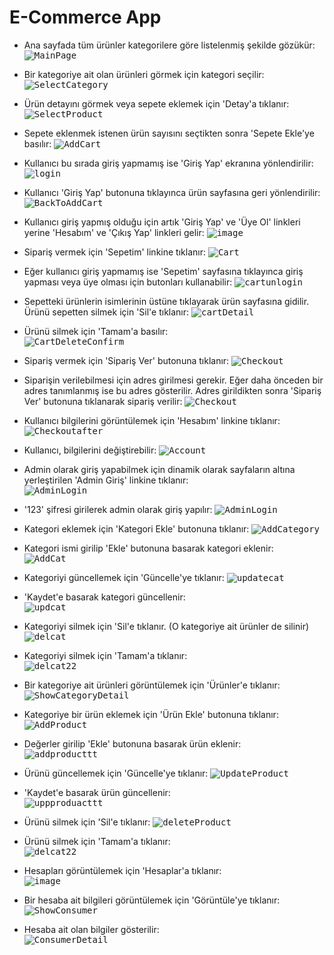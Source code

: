 # E-Commerce App

- Ana sayfada tüm ürünler kategorilere göre listelenmiş şekilde gözükür:
<kbd>![MainPage](https://user-images.githubusercontent.com/112978786/191142544-613403e9-8be1-4808-83af-e288398481bb.jpg)</kbd>


- Bir kategoriye ait olan ürünleri görmek için kategori seçilir:
<kbd>![SelectCategory](https://user-images.githubusercontent.com/112978786/191142861-a89d19dd-87e6-4cf2-b80c-ebe551d5aca4.jpg)</kbd>


- Ürün detayını görmek veya sepete eklemek için 'Detay'a tıklanır:
<kbd>![SelectProduct](https://user-images.githubusercontent.com/112978786/191143222-34c9eb59-28d1-4e62-b4a9-7af5ca6775cb.jpg)</kbd>


- Sepete eklenmek istenen ürün sayısını seçtikten sonra 'Sepete Ekle'ye basılır:
<kbd>![AddCart](https://user-images.githubusercontent.com/112978786/191143477-f09eb3a5-57a5-4f2c-9c4f-5bcaaeab045f.jpg)</kbd>


- Kullanıcı bu sırada giriş yapmamış ise 'Giriş Yap' ekranına yönlendirilir:
<kbd>![login](https://user-images.githubusercontent.com/112978786/191143608-58b71e16-9b3d-470d-ad0d-f4768e397de8.jpg)</kbd>


- Kullanıcı 'Giriş Yap' butonuna tıklayınca ürün sayfasına geri yönlendirilir:
<kbd>![BackToAddCart](https://user-images.githubusercontent.com/112978786/191143734-8293279e-a97d-4f40-8c15-adb2b1ccf17d.jpg)</kbd>


- Kullanıcı giriş yapmış olduğu için artık 'Giriş Yap' ve 'Üye Ol' linkleri yerine 'Hesabım' ve 'Çıkış Yap' linkleri gelir:
<kbd>![image](https://user-images.githubusercontent.com/112978786/191143948-cb24cd62-6dc0-41d6-acaa-cef57c84b9ea.png)</kbd>


- Sipariş vermek için 'Sepetim' linkine tıklanır:
<kbd>![Cart](https://user-images.githubusercontent.com/112978786/191144008-bc0688f5-a0dc-4945-881c-478bf4972a15.jpg)</kbd>


- Eğer kullanıcı giriş yapmamış ise 'Sepetim' sayfasına tıklayınca giriş yapması veya üye olması için butonları kullanabilir:
<kbd>![cartunlogin](https://user-images.githubusercontent.com/112978786/191146463-b1506748-b88e-4201-b201-4e27bb140baf.jpg)</kbd>


- Sepetteki ürünlerin isimlerinin üstüne tıklayarak ürün sayfasına gidilir. Ürünü sepetten silmek için 'Sil'e tıklanır:
<kbd>![cartDetail](https://user-images.githubusercontent.com/112978786/191144645-d82e19d3-4772-4b28-929d-1672f30eb2dc.jpg)</kbd>


- Ürünü silmek için 'Tamam'a basılır: \
<kbd>![CartDeleteConfirm](https://user-images.githubusercontent.com/112978786/191145154-327fe173-ed0b-4f12-a7fa-a9e376cf73ba.jpg)</kbd>


- Sipariş vermek için 'Sipariş Ver' butonuna tıklanır:
<kbd>![Checkout](https://user-images.githubusercontent.com/112978786/191145287-c0f53c59-3f51-4f6e-8340-ee8781963939.jpg)</kbd>


- Siparişin verilebilmesi için adres girilmesi gerekir. Eğer daha önceden bir adres tanımlanmış ise bu adres gösterilir. Adres girildikten sonra 'Sipariş Ver' butonuna tıklanarak sipariş verilir:
<kbd>![Checkout](https://user-images.githubusercontent.com/112978786/191145367-9ea51c5d-df86-4000-ae0a-eb7dfcf88e7a.jpg)</kbd>


- Kullanıcı bilgilerini görüntülemek için 'Hesabım' linkine tıklanır:
<kbd>![Checkoutafter](https://user-images.githubusercontent.com/112978786/191145968-927efaca-c60d-4c26-8e04-ba158cd7a924.jpg)</kbd>


- Kullanıcı, bilgilerini değiştirebilir:
<kbd>![Account](https://user-images.githubusercontent.com/112978786/191146719-2d0bb3e1-7445-4933-802f-9f59c0b7bec0.jpg)</kbd>


- Admin olarak giriş yapabilmek için dinamik olarak sayfaların altına yerleştirilen 'Admin Giriş' linkine tıklanır: \
<kbd>![AdminLogin](https://user-images.githubusercontent.com/112978786/191147845-9f801502-4f06-4a6c-93d2-95937afe952e.jpg)</kbd>


- '123' şifresi girilerek admin olarak giriş yapılır:
<kbd>![AdminLogin](https://user-images.githubusercontent.com/112978786/191147887-e2bdbdec-c1f1-4690-9136-d8b3c4ffddc6.jpg)</kbd>


- Kategori eklemek için 'Kategori Ekle' butonuna tıklanır:
<kbd>![AddCategory](https://user-images.githubusercontent.com/112978786/191148037-1b3e9167-b701-46ed-9063-0a7f29d2c794.jpg)</kbd>


- Kategori ismi girilip 'Ekle' butonuna basarak kategori eklenir: \
<kbd>![AddCat](https://user-images.githubusercontent.com/112978786/191148377-48f328b7-ccf3-4163-8fcb-5ba83fabb93a.jpg)</kbd>


- Kategoriyi güncellemek için 'Güncelle'ye tıklanır:
<kbd>![updatecat](https://user-images.githubusercontent.com/112978786/191149214-a48371c6-54f1-4a7c-a8e6-0732fe3202d0.jpg)</kbd>


- 'Kaydet'e basarak kategori güncellenir: \
<kbd>![updcat](https://user-images.githubusercontent.com/112978786/191151467-bf2584bd-9975-470d-bdb3-42a9d3dbe95d.jpg)</kbd>


- Kategoriyi silmek için 'Sil'e tıklanır. (O kategoriye ait ürünler de silinir)
<kbd>![delcat](https://user-images.githubusercontent.com/112978786/191149414-a6281296-bde1-44a0-a0d9-9f45f7231607.jpg)</kbd>


- Kategoriyi silmek için 'Tamam'a tıklanır: \
<kbd>![delcat22](https://user-images.githubusercontent.com/112978786/191150439-81658976-b497-496c-b8e2-c760e8d98df9.jpg)</kbd>



- Bir kategoriye ait ürünleri görüntülemek için 'Ürünler'e tıklanır:
<kbd>![ShowCategoryDetail](https://user-images.githubusercontent.com/112978786/191149554-ab12c8c4-66f2-470d-940c-4ea380bc72df.jpg)</kbd>


- Kategoriye bir ürün eklemek için 'Ürün Ekle' butonuna tıklanır:
<kbd>![AddProduct](https://user-images.githubusercontent.com/112978786/191150488-e92b6e56-c8dd-4c1e-9848-e322abeb2f6e.jpg)</kbd>



- Değerler girilip 'Ekle' butonuna basarak ürün eklenir: \
<kbd>![addproducttt](https://user-images.githubusercontent.com/112978786/191151662-4dbe68fe-0871-43ad-8a4a-983fa21db19c.jpg)</kbd>


- Ürünü güncellemek için 'Güncelle'ye tıklanır: 
<kbd>![UpdateProduct](https://user-images.githubusercontent.com/112978786/191151762-3a154e5b-396c-47a4-bfa1-0d0605e287f9.jpg)</kbd>


- 'Kaydet'e basarak ürün güncellenir: \
<kbd>![uppproduacttt](https://user-images.githubusercontent.com/112978786/191151898-c4a6c1aa-781a-4557-859a-1248549e843c.jpg)</kbd>


- Ürünü silmek için 'Sil'e tıklanır: 
<kbd>![deleteProduct](https://user-images.githubusercontent.com/112978786/191150785-73c3b768-96b5-4f62-a412-f39de18a0ca5.jpg)</kbd>


- Ürünü silmek için 'Tamam'a tıklanır: \
<kbd>![delcat22](https://user-images.githubusercontent.com/112978786/191150818-0a4f3172-4baa-424e-851c-cb08e2696be8.jpg)</kbd>


- Hesapları görüntülemek için 'Hesaplar'a tıklanır: \
<kbd>![image](https://user-images.githubusercontent.com/112978786/191152024-338d8114-c2b5-4646-bd3f-ab4079b99e56.png)</kbd>


- Bir hesaba ait bilgileri görüntülemek için 'Görüntüle'ye tıklanır:
<kbd>![ShowConsumer](https://user-images.githubusercontent.com/112978786/191150642-2fa7c73c-996c-436c-99ad-5b46ee3427a0.jpg)</kbd>


- Hesaba ait olan bilgiler gösterilir: \
<kbd>![ConsumerDetail](https://user-images.githubusercontent.com/112978786/191150688-55cd9ed8-c9e9-46d3-bbba-009c2a9246c9.jpg)</kbd>

